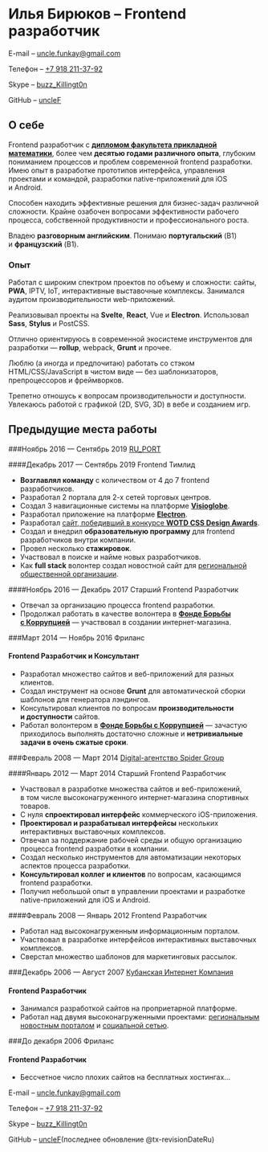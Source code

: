 # Илья Бирюков – Frontend разработчик

E-mail – [uncle.funkay@gmail.com](mailto:uncle.funkay@gmail.com?subject=Резюме)

Телефон – [+7 918 211-37-92](tel:+79182113792)

Skype – [buzz_Killingt0n](skype:buzz_Killingt0n?chat)

GitHub – [uncleF](https://github.com/uncleF)

## О себе

Frontend разработчик с **[дипломом факультета прикладной математики](http://www.kubsu.ru/en/)**, более чем **десятью годами различного опыта**, глубоким пониманием процессов и проблем современной frontend разработки. Имею опыт в разработке прототипов интерфейса, управления проектами и командой, разработки native-приложений для iOS и Android.

Способен находить эффективные решения для бизнес-задач различной сложности. Крайне озабочен вопросами эффективности рабочего процесса, собственной продуктивности и профессионального роста.

Владею **разговорным английским**. Понимаю **португальский** (B1) и **французский** (B1).

### Опыт

Работал с широким спектром проектов по объему и сложности: сайты, **PWA**, IPTV, IoT, интерактивные выставочные комплексы. Занимался аудитом производительности web-приложений.

Реализовывал проекты на **Svelte**, **React**, Vue и **Electron**. Использовал **Sass**, **Stylus** и PostCSS.

Отлично ориентируюсь в современной экосистеме инструментов для разработки — **rollup**, webpack, **Grunt** и прочее.

Люблю (а иногда и предпочитаю) работать со стэком HTML/CSS/JavaScript в чистом виде — без шаблонизаторов, препроцессоров и фреймворков.

Трепетно отношусь к вопросам производительности и доступности. Увлекаюсь работой с графикой (2D, SVG, 3D) в вебе и созданием игр.

## Предыдущие места работы

###Ноябрь 2016 — Сентябрь 2019 [RU_PORT](http://ruport.ru/)

####Декабрь 2017 — Сентябрь 2019 Frontend Тимлид

*   **Возглавлял команду** с количеством от 4 до 7 frontend разработчиков.
*   Разработал 2 портала для 2-х сетей торговых центров.
*   Создал 3 навигационные системы на платформе **[Visioglobe](https://visioglobe.com/)**.
*   Разработал приложение на платформе **[Electron](https://electronjs.org/)**.
*   Разработал [сайт, победивший в конкурсе **WOTD CSS Design Awards**](https://wind-channel.com/en).
*   Создал и внедрил **образовательную программу** для frontend разработчиков внутри компании.
*   Провел несколько **стажировок**.
*   Участвовал в поиске и найме новых разработчиков.
*   Как **full stack** волонтер создал новостной сайт для [региональной общественной организации](http://libertariansouth.ru).

####Ноябрь 2016 — Декабрь 2017 Старший Frontend Разработчик

*   Отвечал за организацию процесса frontend разработки.
*   Продолжал работать в качестве волонтера в **[Фонде Борьбы с Коррупцией](http://fbk.info/)** — участвовал в создании интернет-магазина.

###Март 2014 — Ноябрь 2016 Фриланс

#### Frontend Разработчик и Консультант

*   Разработал множество сайтов и веб-приложений для разных клиентов.
*   Создал инструмент на основе **Grunt** для автоматической сборки шаблонов для генератора лэндингов.
*   Консультировал клиентов по вопросам **производительности и доступности** сайтов.
*   Работал волонтером в **[Фонде Борьбы с Коррупцией](http://fbk.info/)** — зачастую приходилось выполнять достаточно сложные и **нетривиальные задачи в очень сжатые сроки**.

###Февраль 2008 — Март 2014 [Digital-агентство Spider Group](http://spider.ru/)

####Январь 2012 — Март 2014 Старший Frontend Разработчик

*   Участвовал в разработке множества сайтов и веб-приложений, в том числе высоконагруженного интернет-магазина спортивных товаров.
*   С нуля **спроектировал интерфейс** коммерческого iOS-приложения.
*   **Проектировал и разрабатывал интерфейсы** нескольких интерактивных выставочных комплексов.
*   Отвечал за поддержание рабочей среды и общую организацию процесса frontend разработки в компании.
*   Создал несколько инструментов для автоматизации некоторых аспектов процесса разработки.
*   **Консультировал коллег и клиентов** по вопросам, касающимся frontend разработки.
*   Получил небольшой опыт в управлении проектами и разработке native-приложений для iOS и Android.

####Февраль 2008 — Январь 2012 Frontend Разработчик

*   Работал над высоконагруженным информационным порталом.
*   Участвовал в разработке интерфейсов интерактивных выставочных комплексов.
*   Сверстал множество шаблонов для маркетинговых рассылок.

###Декабрь 2006 — Август 2007 [Кубанская Интернет Компания](http://kubic.ru/)

#### Frontend Разработчик

*   Занимался разработкой сайтов на проприетарной платформе.
*   Работал над двумя высоконагруженными проектами: [региональным новостным порталом](https://www.yuga.ru/) и [социальной сетью](http://www.diary.ru/).

###До декабря 2006 Фриланс

#### Frontend Разработчик

*   Бессчетное число плохих сайтов на бесплатных хостингах...

E-mail – [uncle.funkay@gmail.com](mailto:uncle.funkay@gmail.com?subject=Резюме)

Телефон – [+7 918 211-37-92](tel:+79182113792)

Skype – [buzz_Killingt0n](skype:buzz_Killingt0n?chat)

GitHub – [uncleF](https://github.com/uncleF)(последнее обновление @tx-revisionDateRu)